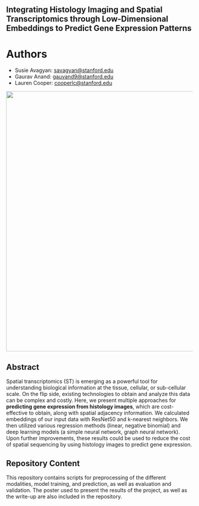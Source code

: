 ## Integrating Histology Imaging and Spatial Transcriptomics through Low-Dimensional Embeddings to Predict Gene Expression Patterns
# Authors 
 - Susie Avagyan: savagyan@stanford.edu
 - Gaurav Anand: gauvand9@stanford.edu
 - Lauren Cooper: cooperlc@stanford.edu

<p align="center">
  <img width="700" src="graphical abstract.jpeg"> 
</p>


## Abstract

Spatial transcriptomics (ST) is emerging as a powerful
tool for understanding biological information at the tissue, cellular,
or sub-cellular scale. On the flip side, existing technologies
to obtain and analyze this data can be complex and costly. Here,
we present multiple approaches for **predicting gene expression
from histology images**, which are cost-effective to obtain, along
with spatial adjacency information. We calculated embeddings of
our input data with ResNet50 and k-nearest neighbors. We then
utilized various regression methods (linear, negative binomial)
and deep learning models (a simple neural network, graph neural
network). Upon further improvements, these results could be used
to reduce the cost of spatial sequencing by using histology images
to predict gene expression.

## Repository Content

This repository contains scripts for preprocessing of the different modalities, model training, and prediction, as well as evaluation and validation. The poster used to present the results of the project, as well as the write-up are also included in the repository.
